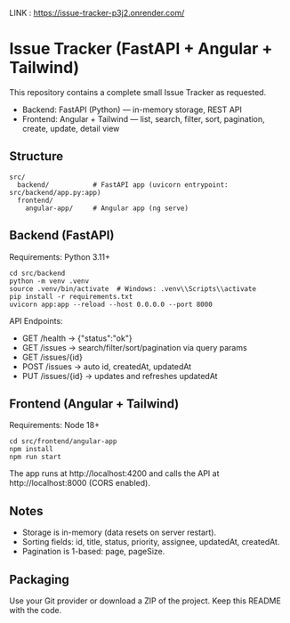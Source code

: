 
LINK : https://issue-tracker-p3j2.onrender.com/
# Issue Tracker (FastAPI + Angular + Tailwind)

This repository contains a complete small Issue Tracker as requested.

- Backend: FastAPI (Python) — in-memory storage, REST API
- Frontend: Angular + Tailwind — list, search, filter, sort, pagination, create, update, detail view

## Structure

```
src/
  backend/           # FastAPI app (uvicorn entrypoint: src/backend/app.py:app)
  frontend/
    angular-app/     # Angular app (ng serve)
```

## Backend (FastAPI)

Requirements: Python 3.11+

```
cd src/backend
python -m venv .venv
source .venv/bin/activate  # Windows: .venv\\Scripts\\activate
pip install -r requirements.txt
uvicorn app:app --reload --host 0.0.0.0 --port 8000
```

API Endpoints:
- GET /health → {"status":"ok"}
- GET /issues → search/filter/sort/pagination via query params
- GET /issues/{id}
- POST /issues → auto id, createdAt, updatedAt
- PUT /issues/{id} → updates and refreshes updatedAt

## Frontend (Angular + Tailwind)

Requirements: Node 18+

```
cd src/frontend/angular-app
npm install
npm run start
```

The app runs at http://localhost:4200 and calls the API at http://localhost:8000 (CORS enabled).

## Notes
- Storage is in-memory (data resets on server restart).
- Sorting fields: id, title, status, priority, assignee, updatedAt, createdAt.
- Pagination is 1-based: page, pageSize.

## Packaging
Use your Git provider or download a ZIP of the project. Keep this README with the code.
